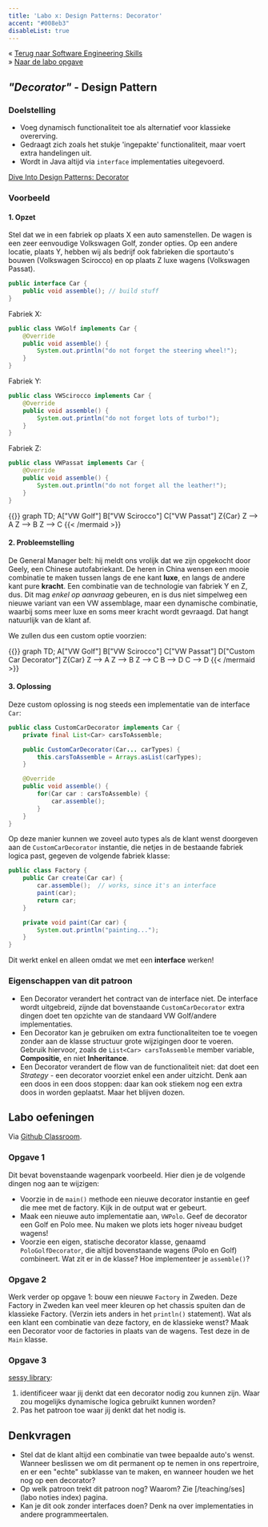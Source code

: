 ```yaml
---
title: 'Labo x: Design Patterns: Decorator'
accent: "#008eb3"
disableList: true
---
```

&laquo;&nbsp;[Terug naar Software Engineering Skills](/teaching/ses)<br/>
&raquo;&nbsp;[Naar de labo opgave](#oef)

## _"Decorator"_ - Design Pattern

### Doelstelling

* Voeg dynamisch functionaliteit toe als alternatief voor klassieke overerving. 
* Gedraagt zich zoals het stukje 'ingepakte' functionaliteit, maar voert extra handelingen uit. 
* Wordt in Java altijd via `interface` implementaties uitegevoerd.

[Dive Into Design Patterns: Decorator](https://sourcemaking.com/design_patterns/decorator)

### Voorbeeld

#### 1. Opzet

Stel dat we in een fabriek op plaats X een auto samenstellen. De wagen is een zeer eenvoudige Volkswagen Golf, zonder opties. Op een andere locatie, plaats Y, hebben wij als bedrijf ook fabrieken die sportauto's bouwen (Volkswagen Scirocco) en op plaats Z luxe wagens (Volkswagen Passat). 

```java
public interface Car {
    public void assemble(); // build stuff
}
```

Fabriek X:

```java
public class VWGolf implements Car {
    @Override
    public void assemble() {
        System.out.println("do not forget the steering wheel!");
    }
}
```

Fabriek Y:

```java
public class VWScirocco implements Car {
    @Override
    public void assemble() {
        System.out.println("do not forget lots of turbo!");
    }
}
```

Fabriek Z:

```java
public class VWPassat implements Car {
    @Override
    public void assemble() {
        System.out.println("do not forget all the leather!");
    }
}
```

{{<mermaid>}}
graph TD;
    A["VW Golf"]
    B["VW Scirocco"]
    C["VW Passat"]
    Z{Car}
    Z --> A
    Z --> B
    Z --> C
{{< /mermaid >}}

#### 2. Probleemstelling

De General Manager belt: hij meldt ons vrolijk dat we zijn opgekocht door Geely, een Chinese autofabriekant. De heren in China wensen een mooie combinatie te maken tussen langs de ene kant **luxe**, en langs de andere kant pure **kracht**. Een combinatie van de technologie van fabriek Y en Z, dus. Dit mag _enkel op aanvraag_ gebeuren, en is dus niet simpelweg een nieuwe variant van een VW assemblage, maar een dynamische combinatie, waarbij soms meer luxe en soms meer kracht wordt gevraagd. Dat hangt natuurlijk van de klant af. 

We zullen dus een custom optie voorzien:

{{<mermaid>}}
graph TD;
    A["VW Golf"]
    B["VW Scirocco"]
    C["VW Passat"]
    D["Custom Car Decorator"]
    Z{Car}
    Z --> A
    Z --> B
    Z --> C
    B --> D
    C --> D
{{< /mermaid >}}

#### 3. Oplossing

Deze custom oplossing is nog steeds een implementatie van de interface `Car`:

```java
public class CustomCarDecorator implements Car {
    private final List<Car> carsToAssemble;

    public CustomCarDecorator(Car... carTypes) {
        this.carsToAssemble = Arrays.asList(carTypes);
    }

    @Override
    public void assemble() {
        for(Car car : carsToAssemble) {
            car.assemble();
        }
    }
}
```

Op deze manier kunnen we zoveel auto types als de klant wenst doorgeven aan de `CustomCarDecorator` instantie, die netjes in de bestaande fabriek logica past, gegeven de volgende fabriek klasse:

```java
public class Factory {
    public Car create(Car car) {
        car.assemble();  // works, since it's an interface
        paint(car);
        return car;
    }

    private void paint(Car car) {
        System.out.println("painting...");
    }
}
```

Dit werkt enkel en alleen omdat we met een **interface** werken! 

### Eigenschappen van dit patroon

* Een Decorator verandert het contract van de interface niet. De interface wordt uitgebreid, zijnde dat bovenstaande `CustomCarDecorator` extra dingen doet ten opzichte van de standaard VW Golf/andere implementaties. 
* Een Decorator kan je gebruiken om extra functionaliteiten toe te voegen zonder aan de klasse structuur grote wijzigingen door te voeren. Gebruik hiervoor, zoals de `List<Car> carsToAssemble` member variable, **Compositie**, en niet **Inheritance**. 
* Een Decorator verandert de flow van de functionaliteit niet: dat doet een _Strategy_ - een decorator voorziet enkel een ander uitzicht. Denk aan een doos in een doos stoppen: daar kan ook stiekem nog een extra doos in worden geplaatst. Maar het blijven dozen.

## <a name="oef"></a>Labo oefeningen

Via [<i class='fa fa-github'></i> Github Classroom](/teaching/ses/github-classroom). 

### Opgave 1

Dit bevat bovenstaande wagenpark voorbeeld. Hier dien je de volgende dingen nog aan te wijzigen:

- Voorzie in de `main()` methode een nieuwe decorator instantie en geef die mee met de factory. Kijk in de output wat er gebeurt.
- Maak een nieuwe auto implementatie aan, `VWPolo`. Geef de decorator een Golf en Polo mee. Nu maken we plots iets hoger niveau budget wagens!
- Voorzie een eigen, statische decorator klasse, genaamd `PoloGolfDecorator`, die altijd bovenstaande wagens (Polo en Golf) combineert. Wat zit er in de klasse? Hoe implementeer je `assemble()`?

### Opgave 2

Werk verder op opgave 1: bouw een nieuwe `Factory` in Zweden. Deze Factory in Zweden kan veel meer kleuren op het chassis spuiten dan de klassieke Factory. (Verzin iets anders in het `println()` statement). Wat als een klant een combinatie van deze factory, en de klassieke wenst? Maak een Decorator voor de factories in plaats van de wagens. Test deze in de `Main` klasse.

### Opgave 3

[sessy library](/teaching/ses/sessy): 

1. identificeer waar jij denkt dat een decorator nodig zou kunnen zijn. Waar zou mogelijks dynamische logica gebruikt kunnen worden?
2. Pas het patroon toe waar jij denkt dat het nodig is. 

## Denkvragen

* Stel dat de klant altijd een combinatie van twee bepaalde auto's wenst. Wanneer beslissen we om dit permanent op te nemen in ons repertroire, en er een "echte" subklasse van te maken, en wanneer houden we het nog op een decorator? 
* Op welk patroon trekt dit patroon nog? Waarom? Zie [/teaching/ses](labo noties index) pagina.
* Kan je dit ook zonder interfaces doen? Denk na over implementaties in andere programmeertalen. 
